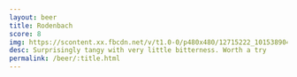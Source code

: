 ```yaml
---
layout: beer
title: Rodenbach
score: 8
img: https://scontent.xx.fbcdn.net/v/t1.0-0/p480x480/12715222_10153890417253745_2655298397910190348_n.jpg?oh=fae8d1a4fbd7fa5b00568447eb92b725&oe=588AFFFA
desc: Surprisingly tangy with very little bitterness. Worth a try
permalink: /beer/:title.html
---
```

